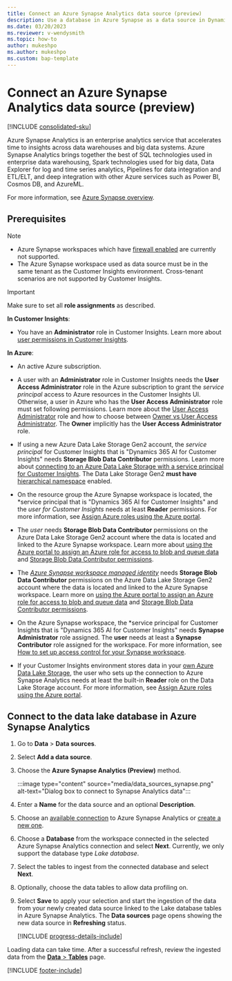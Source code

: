 ```yaml
---
title: Connect an Azure Synapse Analytics data source (preview)
description: Use a database in Azure Synapse as a data source in Dynamics 365 Customer Insights.
ms.date: 03/20/2023
ms.reviewer: v-wendysmith
ms.topic: how-to
author: mukeshpo
ms.author: mukeshpo
ms.custom: bap-template
---
```


# Connect an Azure Synapse Analytics data source (preview)

[!INCLUDE [consolidated-sku](./includes/consolidated-sku.md)]

Azure Synapse Analytics is an enterprise analytics service that accelerates time to insights across data warehouses and big data systems. Azure Synapse Analytics brings together the best of SQL technologies used in enterprise data warehousing, Spark technologies used for big data, Data Explorer for log and time series analytics, Pipelines for data integration and ETL/ELT, and deep integration with other Azure services such as Power BI, Cosmos DB, and AzureML.

For more information, see [Azure Synapse overview](/azure/synapse-analytics/overview-what-is).

## Prerequisites

> [!NOTE]
> - Azure Synapse workspaces which have [firewall enabled](/azure/synapse-analytics/security/synapse-workspace-ip-firewall) are currently not supported.
> - The Azure Synapse workspace used as data source must be in the same tenant as the Customer Insights environment. Cross-tenant scenarios are not supported by Customer Insights.

> [!IMPORTANT]
> Make sure to set all **role assignments** as described.  

**In Customer Insights**:

- You have an **Administrator** role in Customer Insights. Learn more about [user permissions in Customer Insights](permissions.md#add-users).

**In Azure**:

- An active Azure subscription.
  
- A user with an **Administrator** role in Customer Insights needs the **User Access Administrator** role in the Azure subscription to grant the *service principal* access to Azure resources in the Customer Insights UI. Otherwise, a user in Azure who has the **User Access Administrator** role must set following permissions. Learn more about the [User Access Administrator](/azure/role-based-access-control/built-in-roles#user-access-administrator) role and how to choose between [Owner vs User Access Administrator](/azure/role-based-access-control/role-assignments-steps#step-2-select-the-appropriate-role). The **Owner** implicitly has the **User Access Administrator** role.

- If using a new Azure Data Lake Storage Gen2 account, the *service principal* for Customer Insights that is "Dynamics 365 AI for Customer Insights" needs **Storage Blob Data Contributor** permissions. Learn more about [connecting to an Azure Data Lake Storage with a service principal for Customer Insights](connect-service-principal.md). The Data Lake Storage Gen2 **must have** [hierarchical namespace](/azure/storage/blobs/data-lake-storage-namespace) enabled.

- On the resource group the Azure Synapse workspace is located, the *service principal that is "Dynamics 365 AI for Customer Insights" and the *user for Customer Insights* needs at least **Reader** permissions. For more information, see [Assign Azure roles using the Azure portal](/azure/role-based-access-control/role-assignments-portal).

- The *user* needs **Storage Blob Data Contributor** permissions on the Azure Data Lake Storage Gen2 account where the data is located and linked to the Azure Synapse workspace. Learn more about [using the Azure portal to assign an Azure role for access to blob and queue data](/azure/storage/common/storage-auth-aad-rbac-portal) and [Storage Blob Data Contributor permissions](/azure/role-based-access-control/built-in-roles#storage-blob-data-contributor).

- The *[Azure Synapse workspace managed identity](/azure/synapse-analytics/security/synapse-workspace-managed-identity)* needs **Storage Blob Data Contributor** permissions on the Azure Data Lake Storage Gen2 account where the data is located and linked to the Azure Synapse workspace. Learn more on [using the Azure portal to assign an Azure role for access to blob and queue data](/azure/storage/common/storage-auth-aad-rbac-portal) and [Storage Blob Data Contributor permissions](/azure/role-based-access-control/built-in-roles#storage-blob-data-contributor).

- On the Azure Synapse workspace, the *service principal for Customer Insights that is "Dynamics 365 AI for Customer Insights" needs **Synapse Administrator** role assigned. The **user** needs at least a **Synapse Contributor** role assigned for the workspace. For more information, see [How to set up access control for your Synapse workspace](/azure/synapse-analytics/security/how-to-set-up-access-control).

- If your Customer Insights environment stores data in your [own Azure Data Lake Storage](own-data-lake-storage.md), the user who sets up the connection to Azure Synapse Analytics needs at least the built-in **Reader** role on the Data Lake Storage account. For more information, see [Assign Azure roles using the Azure portal](/azure/role-based-access-control/role-assignments-portal).

## Connect to the data lake database in Azure Synapse Analytics

1. Go to **Data** > **Data sources**.

1. Select **Add a data source**.

1. Choose the **Azure Synapse Analytics (Preview)** method.

   :::image type="content" source="media/data_sources_synapse.png" alt-text="Dialog box to connect to Synapse Analytics data":::
  
1. Enter a **Name** for the data source and an optional **Description**.

1. Choose an [available connection](connections.md) to Azure Synapse Analytics or [create a new one](export-azure-synapse-analytics.md#set-up-connection-to-azure-synapse).

1. Choose a **Database** from the workspace connected in the selected Azure Synapse Analytics connection and select **Next**. Currently, we only support the database type *Lake database*.

1. Select the tables to ingest from the connected database and select **Next**.

1. Optionally, choose the data tables to allow data profiling on.

1. Select **Save** to apply your selection and start the ingestion of the data from your newly created data source linked to the Lake database tables in Azure Synapse Analytics. The **Data sources** page opens showing the new data source in **Refreshing** status.

   [!INCLUDE [progress-details-include](includes/progress-details-pane.md)]

Loading data can take time. After a successful refresh, review the ingested data from the [**Data** > **Tables**](tables.md) page.

[!INCLUDE [footer-include](includes/footer-banner.md)]
